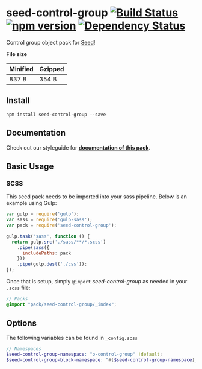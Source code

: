 # seed-control-group [![Build Status](https://travis-ci.org/helpscout/seed-control-group.svg?branch=master)](https://travis-ci.org/helpscout/seed-control-group) [![npm version](https://badge.fury.io/js/seed-control-group.svg)](https://badge.fury.io/js/seed-control-group) [![Dependency Status](https://david-dm.org/helpscout/seed-control-group.svg)](https://david-dm.org/helpscout/seed-control-group)

Control group object pack for [Seed](https://github.com/helpscout/seed)!

**File size**

Minified | Gzipped
---|---
837 B | 354 B


## Install
```
npm install seed-control-group --save
```


## Documentation

Check out our styleguide for **[documentation of this pack](http://style.helpscout.com/seed/packs/seed-control-group/)**.


## Basic Usage

### SCSS
This seed pack needs to be imported into your sass pipeline. Below is an example using Gulp:


```javascript
var gulp = require('gulp');
var sass = require('gulp-sass');
var pack = require('seed-control-group');

gulp.task('sass', function () {
  return gulp.src('./sass/**/*.scss')
    .pipe(sass({
      includePaths: pack
    }))
    .pipe(gulp.dest('./css'));
});
```

Once that is setup, simply `@import` *seed-control-group* as needed in your `.scss` file:

```scss
// Packs
@import "pack/seed-control-group/_index";
```

## Options

The following variables can be found in `_config.scss`

```scss
// Namespaces
$seed-control-group-namespace: "o-control-group" !default;
$seed-control-group-block-namespace: "#{$seed-control-group-namespace}__block" !default;
```
